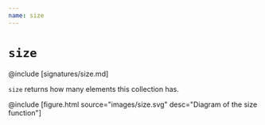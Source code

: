 ```yaml
---
name: size
---
```


# `size`

@include [signatures/size.md]

`size` returns how many elements this collection has.

@include [figure.html source="images/size.svg" desc="Diagram of the size function"]
